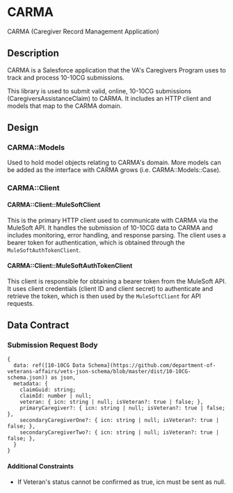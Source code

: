 # CARMA

CARMA (Caregiver Record Management Application)

## Description

CARMA is a Salesforce application that the VA's Caregivers Program uses to track and process 10-10CG submissions.

This library is used to submit valid, online, 10-10CG submissions (CaregiversAssistanceClaim) to CARMA. It includes an HTTP client and models that map to the CARMA domain.

## Design

### CARMA::Models

Used to hold model objects relating to CARMA's domain. More models can be added as the interface with CARMA grows (i.e. CARMA::Models::Case).

### CARMA::Client

#### CARMA::Client::MuleSoftClient

This is the primary HTTP client used to communicate with CARMA via the MuleSoft API. It handles the submission of 10-10CG data to CARMA and includes monitoring, error handling, and response parsing. The client uses a bearer token for authentication, which is obtained through the `MuleSoftAuthTokenClient`.

#### CARMA::Client::MuleSoftAuthTokenClient

This client is responsible for obtaining a bearer token from the MuleSoft API. It uses client credentials (client ID and client secret) to authenticate and retrieve the token, which is then used by the `MuleSoftClient` for API requests.

## Data Contract

### Submission Request Body

```
{
  data: ref([10-10CG Data Schema](https://github.com/department-of-veterans-affairs/vets-json-schema/blob/master/dist/10-10CG-schema.json)) as json,
  metadata: {
    claimGuid: string;
    claimId: number | null;
    veteran: { icn: string | null; isVeteran?: true | false; },
    primaryCaregiver?: { icn: string | null; isVeteran?: true | false; },
    secondaryCaregiverOne?: { icn: string | null; isVeteran?: true | false; },
    secondaryCaregiverTwo?: { icn: string | null; isVeteran?: true | false; },
  }
}
```

#### Additional Constraints

- If Veteran's status cannot be confirmed as true, icn must be sent as null.

